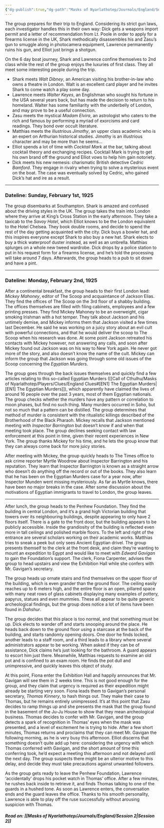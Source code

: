 ```yaml
---
{"dg-publish":true,"dg-path":"Masks of Nyarlathotep/Journals/England/Session 1.md","permalink":"/masks-of-nyarlathotep/journals/england/session-1/","tags":["TTRPG/Games/MoN"]}
---
```


The group prepares for their trip to England. Considering its strict gun laws, each investigator handles this in their own way: Dick gets a weapons import permit and a letter of recommendation from Lt. Poole in order to apply for a firearms license in the UK, Shark methodically disassembles his and Zasu’s gun to smuggle along in photocamera equipment, Lawrence permanently ruins his gun, and Elliot just brings a shotgun.

On the 6 day boat journey, Shark and Lawrence confine themselves to 2nd class while the rest of the group enjoys the luxuries of first class. They all meet some interesting people during the trip.

- Shark meets *Walt Dibney*, an American visiting his brother-in-law who owns a theatre in London. Walt is an excellent card player and he invites Shark to come watch a play some day.
- Lawrence meets *Walter Keyes*, an Englishman who sought his fortune in the USA several years back, but has made the decision to return to his homeland. Walter has some familiarity with the underbelly of London, and may prove to be a useful connection.
- Zasu meets the mystical *Madam Elvira*, an astrologist who caters to the rich and famous by performing a myriad of exorcisms and card readings. They bond over occult literature.
- Matthias meets the illustrious *Jimothy*, an upper class academic who is an expert on Arthurian historical studies. Jimothy is an illustrious character and may be more than he seems…
- Elliot spends a lot of time with *Cocktail Mark* at the bar, talking about cocktail theory and exchanging recipes. Cocktail Mark is trying to get his own brand off the ground and Elliot vows to help him gain notoriety.
- Dick meets his new nemesis: charismatic British detective *Cedric Bamford*. They engage in rivalry when trying to solve a mysterious event on the boat. The case was eventually solved by Cedric, who gained Dick’s hat and ire as a result.

---

### Dateline: Sunday, February 1st, 1925
The group disembarks at Southampton. Shark is amazed and confused about the driving styles in the UK. The group takes the train into London where they arrive at King’s Cross Station in the early afternoon. They take a taxicab to the *Savoy Hotel*, which Elliot knows to be the London equivalent to the Hotel Chelsea. They book double rooms, and decide to spend the rest of the day getting acquainted with the city. Dick buys a bowler hat, and this inspires everyone except Shark to also buy a new hat. Shark elects to buy a thick waterproof duster instead, as well as an umbrella. Matthias splurges on a whole new tweed wardrobe. Dick drops by a police station to put in his request form for a firearms license, and he’s told the processing will take around 7 days. Afterwards, the group heads to a pub to sit down and have a pint.

---

### Dateline: Monday, February 2nd, 1925
After a continental breakfast, the group heads to their first London lead: *Mickey Mahoney*, editor of The Scoop and acquaintance of Jackson Elias. They find the offices of The Scoop on the 3rd floor of a shabby building. The offices themselves are filled with filing cabinets, employees and a few printing presses. They find Mickey Mahoney to be an overweight, cigar smoking Irishman with a hot temper. They talk about Jackson and his untimely demise, and Mickey informs them that Jackson visited a few times last December. He said he was working on a juicy story about an evil cult with powerful connections, and that he would deliver the scoop to The Scoop when his research was done. At some point Jackson retreated his contacts with Mickey however, not answering any calls, and soon after Mickey found out Jackson was on his way to New York again. He never got more of the story, and also doesn’t know the name of the cult. Mickey can inform the group that Jackson was going through some old issues of the Scoop concerning the *Egyptian Murders*.

The group goes through the back issues themselves and quickly find a few articles relating to this so-called Egyptian Murders ([[Call of Cthulhu/Masks of Nyarlathotep/Players/Clues/England Clues#[EN1] The Egyptian Murders\|[EN1] The Egyptian Murders]]), which apparently have claimed the lives of around 16 people over the past 3 years, most of them Egyptian nationals. The group checks whether the murders have any pattern or correlation to moon phases, but find no such thing. Many murders occurred in Soho, but not so much that a pattern can be distilled. The group determines that method of murder is consistent with the ritualistic killings described of the Brotherhood of the Black Pharaoh. Mickey recalls that Jackson mentioned meeting with *Inspector Barrington* but doesn’t know if and when that meeting took place. The group declines seeking contact with law enforcement at this point in time, given their recent experiences in New York. The group thanks Mickey for his time, and he lets the group know that they can always come back for more juicy stories.

After meeting with Mickey, the group quickly heads to The Times office to ask crime reporter Myrtle Woodrow about Inspector Barrington and his reputation. They learn that Inspector Barrington is known as a straight arrow who doesn’t do anything off the record or out of the books. They also learn that he has been on the Egyptian Murders case for a year now, after Inspector Munden went missing mysteriously. As far as Myrtle knows, there have been no major breaks in the case. After some discussion about the motivations of Egyptian immigrants to travel to London, the group leaves.

---

After lunch, the group heads to the Penhew Foundation. They find the building in central London, and it’s a grand high Victorian building that towers over its neighbouring buildings, despite appearing to only have 2 floors itself. There is a gate to the front door, but the building appears to be publicly accessible. Inside the grandiosity of the building is reflected even more in tall ceilings and polished marble floors. To the left and right of the entrance are several scholars working on their academic works. Matthias tries to sneak a peek but only sees Ancient Egyptian drivel. The group presents themself to the clerk at the front desk, and claim they’re wanting to mount an expedition to Egypt and would like to meet with *Edward Gavigan* to gain the Foundation’s support. The clerk, Fiona Carpenter, advises the group to head upstairs and view the Exhibition Hall while she confers with Mr. Gavigan’s secretary.

The group heads up ornate stairs and find themselves on the upper floor of the building, which is even grander than the ground floor. The ceiling easily reaches up to 6 meters high, and the entire floor is an open, pillared space with many neat rows of glass cabinets displaying many examples of pottery, papyrus, statues and even mummies. These all appear to be quite generic archeological findings, but the group does notice a lot of items have been found in *Dahshur*.

The group decides that this place is too normal, and that something must be up. Dick elects to wander off and starts snooping around the place. He heads back down to the ground floor using a staircase at the back of the building, and starts randomly opening doors. One door he finds locked, another leads to a staff room, and a third leads to a library where several administrators appear to be working. When asked if they can be of assistance, Dick claims he’s just looking for the bathroom. A guard appears to escort him just there. Meanwhile, Matthias requests to examine an old pot and is confined to an exam room. He finds the pot dull and unimpressive, and quickly leaves this object of study.

At this point, Fiona enter the Exhibition Hall and happily announces that Mr. Gavigan will see them in 2 weeks time. This is not good enough for the group, and they claim that urgency is required as their expedition might already be starting very soon. Fiona leads them to Gavigan’s personal secretary, *Thomas Kinnery*, to hash things out. They make their case to Thomas, but he remains entirely unimpressed. It’s at this point that Zasu decides to ramp things up and she presents the mask that the group found in the basement of the Ju-Ju House to show that they mean archeological business. Thomas decides to confer with Mr. Gavigan, and the group detects a spark of recognition in Thomas’ eyes when the mask was presented, and a level of excitement he is trying to hide. After a few short minutes, Thomas returns and proclaims that they can meet Mr. Gavigan the following morning, as he is very busy this afternoon. Elliot discerns that something doesn’t quite add up here: considering the urgency with which Thomas conferred with Gavigan, and the short amount of time this conferring took, he’d expect a meeting this afternoon and not delayed until the next day. The group suspects there might be an ulterior motive to this delay, and decide they must take precautions against unwanted followers.

As the group gets ready to leave the Penhew Foundation, Lawrence ‘accidentally’ drops his pocket watch in Thomas’ office. After a few minutes, he rushes back inside to retrieve it, and finds Thomas talking to one of the guards in a hushed tone. As soon as Lawrence enters, the conversation ends and the guard leaves the office. Thanks to his smooth personality, Lawrence is able to play off the ruse successfully without arousing suspicion with Thomas.

##### Read on: [[Masks of Nyarlathotep/Journals/England/Session 2\|Session 2]]